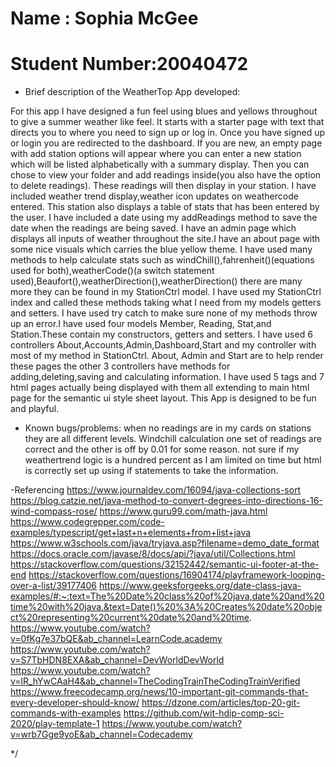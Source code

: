 # Name : Sophia McGee
# Student Number:20040472




- Brief description of the WeatherTop App developed:

For this app I have designed a fun feel using blues and yellows throughout to give a summer weather like feel.
It starts with a starter page with text that directs you to where you need to sign up or log in.
Once you have signed up or login you are redirected to the dashboard.
If you are new, an empty page with add station options will appear where you can enter a new station which will be listed alphabetically with a summary display.
Then you can chose to view your folder and add readings inside(you also have the option to delete readings).
These readings will then display in your station. I have included weather trend display,weather icon updates on weathercode entered.
This station also displays a table of stats that has been entered by the user.
I have included a date using my addReadings method to save the date when the readings are being saved.
I have an admin page which displays all inputs of weather throughout the site.I have an about page with some nice visuals which carries the blue yellow theme.
I have used many methods to help calculate stats such as windChill(),fahrenheit()(equations used for both),weatherCode()(a switch statement used),Beaufort(),weatherDirection(),weatherDirection() there are many more
they can be found in my StationCtrl model. I have used my StationCtrl index and called these methods taking what I need from my models getters and setters.
I have used try catch to make sure none of my methods throw up an error.I have used four models Member, Reading, Stat,and Station.These contain my constructors, getters and setters.
I have used 6 controllers About,Accounts,Admin,Dashboard,Start and my controller with most of my method in StationCtrl.
About, Admin and Start are to help render these pages the other 3 controllers have methods for adding,deleting,saving and calculating information.
I have used 5 tags and 7 html pages actually being displayed with them all extending to main html page for the semantic ui style sheet layout.
This App is designed to be fun and playful.

- Known bugs/problems:
when no readings are in my cards on stations they are all different levels.
Windchill calculation one set of readings are correct and the other is off by 0.01 for some reason.
not sure if my weathertrend logic is a hundred percent as I am limited on time but html is correctly set up using if statements to take the information.

-Referencing
https://www.journaldev.com/16094/java-collections-sort
https://blog.catzie.net/java-method-to-convert-degrees-into-directions-16-wind-compass-rose/
https://www.guru99.com/math-java.html
https://www.codegrepper.com/code-examples/typescript/get+last+n+elements+from+list+java
https://www.w3schools.com/java/tryjava.asp?filename=demo_date_format
https://docs.oracle.com/javase/8/docs/api/?java/util/Collections.html
https://stackoverflow.com/questions/32152442/semantic-ui-footer-at-the-end
https://stackoverflow.com/questions/16904174/playframework-looping-over-a-list/39177406
https://www.geeksforgeeks.org/date-class-java-examples/#:~:text=The%20Date%20class%20of%20java,date%20and%20time%20with%20java.&text=Date()%20%3A%20Creates%20date%20object%20representing%20current%20date%20and%20time.
https://www.youtube.com/watch?v=0fKg7e37bQE&ab_channel=LearnCode.academy   
https://www.youtube.com/watch?v=S7TbHDN8EXA&ab_channel=DevWorldDevWorld     
https://www.youtube.com/watch?v=lR_hYwCAaH4&ab_channel=TheCodingTrainTheCodingTrainVerified
https://www.freecodecamp.org/news/10-important-git-commands-that-every-developer-should-know/
https://dzone.com/articles/top-20-git-commands-with-examples
https://github.com/wit-hdip-comp-sci-2020/play-template-1 
https://www.youtube.com/watch?v=wrb7Gge9yoE&ab_channel=Codecademy


*/